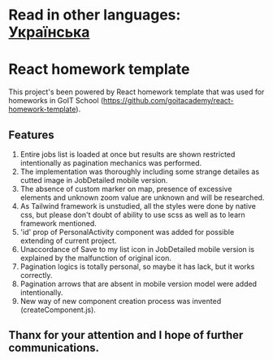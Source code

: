 # Read in other languages: [Українська](README.ua.md)

# React homework template

This project's been powered by React homework template that was used for
homeworks in GoIT School
(https://github.com/goitacademy/react-homework-template).

## Features

1. Entire jobs list is loaded at once but results are shown restricted
   intentionally as pagination mechanics was performed.
2. The implementation was thoroughly including some strange detailes as cutted
   image in JobDetailed mobile version.
3. The absence of custom marker on map, presence of excessive elements and
   unknown zoom value are unknown and will be researched.
4. As Tailwind framework is unstudied, all the styles were done by native css,
   but please don't doubt of ability to use scss as well as to learn framework
   mentioned.
5. 'id' prop of PersonalActivity component was added for possible extending of
   current project.
6. Unaccordance of Save to my list icon in JobDetailed mobile version is
   explained by the malfunction of original icon.
7. Pagination logics is totally personal, so maybe it has lack, but it works
   correctly.
8. Pagination arrows that are absent in mobile version model were added
   intentionally.
9. New way of new component creation process was invented (createComponent.js).

## Thanx for your attention and I hope of further communications.
